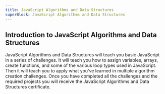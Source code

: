```yaml
---
title: JavaScript Algorithms and Data Structures
superBlock: JavaScript Algorithms and Data Structures
---
```

## Introduction to JavaScript Algorithms and Data Structures

JavaScript Algorithms and Data Structures will teach you basic JavaScript in a series of challenges. It will teach you how to assign variables, arrays, create functions, and some of the various loop types used in JavaScript. Then it will teach you to apply what you’ve learned in multiple algorithm creation challenges. Once you have completed all the challenges and the required projects you will receive the JavaScript Algorithms and Data Structures certificate.
